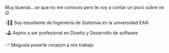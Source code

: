 Muy buenas...se que no me conoces pero te voy a contar un poco sobre mi😉

-🧑‍💻 Soy estudiante de Ingenieria de Sistemas en la universidad EAN

-🕹️ Aspiro a ser profesional en Diseño y Desarrollo de software  

-🃏 Megusta ponerle corazon a mis trabajo
